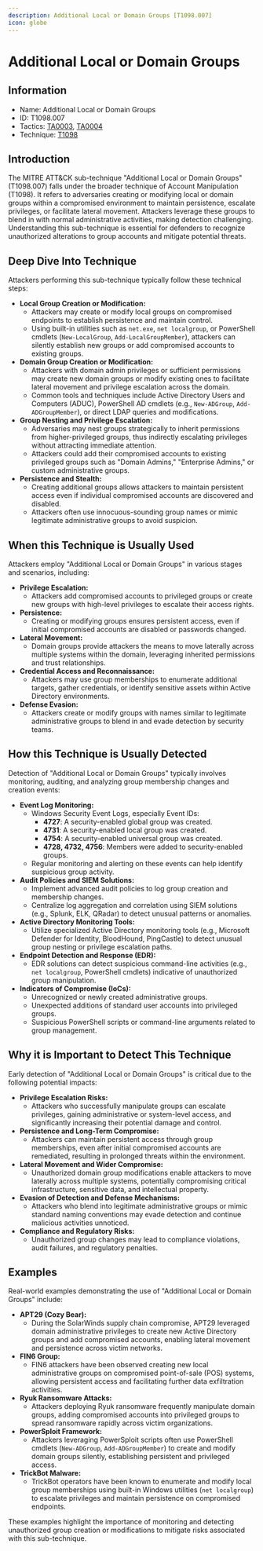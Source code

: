 ```yaml
---
description: Additional Local or Domain Groups [T1098.007]
icon: globe
---
```


# Additional Local or Domain Groups

## Information

* Name: Additional Local or Domain Groups
* ID: T1098.007
* Tactics: [TA0003](../), [TA0004](../../ta0004/)
* Technique: [T1098](./)

## Introduction

The MITRE ATT\&CK sub-technique "Additional Local or Domain Groups" (T1098.007) falls under the broader technique of Account Manipulation (T1098). It refers to adversaries creating or modifying local or domain groups within a compromised environment to maintain persistence, escalate privileges, or facilitate lateral movement. Attackers leverage these groups to blend in with normal administrative activities, making detection challenging. Understanding this sub-technique is essential for defenders to recognize unauthorized alterations to group accounts and mitigate potential threats.

## Deep Dive Into Technique

Attackers performing this sub-technique typically follow these technical steps:

* **Local Group Creation or Modification:**
  * Attackers may create or modify local groups on compromised endpoints to establish persistence and maintain control.
  * Using built-in utilities such as `net.exe`, `net localgroup`, or PowerShell cmdlets (`New-LocalGroup`, `Add-LocalGroupMember`), attackers can silently establish new groups or add compromised accounts to existing groups.
* **Domain Group Creation or Modification:**
  * Attackers with domain admin privileges or sufficient permissions may create new domain groups or modify existing ones to facilitate lateral movement and privilege escalation across the domain.
  * Common tools and techniques include Active Directory Users and Computers (ADUC), PowerShell AD cmdlets (e.g., `New-ADGroup`, `Add-ADGroupMember`), or direct LDAP queries and modifications.
* **Group Nesting and Privilege Escalation:**
  * Adversaries may nest groups strategically to inherit permissions from higher-privileged groups, thus indirectly escalating privileges without attracting immediate attention.
  * Attackers could add their compromised accounts to existing privileged groups such as "Domain Admins," "Enterprise Admins," or custom administrative groups.
* **Persistence and Stealth:**
  * Creating additional groups allows attackers to maintain persistent access even if individual compromised accounts are discovered and disabled.
  * Attackers often use innocuous-sounding group names or mimic legitimate administrative groups to avoid suspicion.

## When this Technique is Usually Used

Attackers employ "Additional Local or Domain Groups" in various stages and scenarios, including:

* **Privilege Escalation:**
  * Attackers add compromised accounts to privileged groups or create new groups with high-level privileges to escalate their access rights.
* **Persistence:**
  * Creating or modifying groups ensures persistent access, even if initial compromised accounts are disabled or passwords changed.
* **Lateral Movement:**
  * Domain groups provide attackers the means to move laterally across multiple systems within the domain, leveraging inherited permissions and trust relationships.
* **Credential Access and Reconnaissance:**
  * Attackers may use group memberships to enumerate additional targets, gather credentials, or identify sensitive assets within Active Directory environments.
* **Defense Evasion:**
  * Attackers create or modify groups with names similar to legitimate administrative groups to blend in and evade detection by security teams.

## How this Technique is Usually Detected

Detection of "Additional Local or Domain Groups" typically involves monitoring, auditing, and analyzing group membership changes and creation events:

* **Event Log Monitoring:**
  * Windows Security Event Logs, especially Event IDs:
    * **4727**: A security-enabled global group was created.
    * **4731**: A security-enabled local group was created.
    * **4754**: A security-enabled universal group was created.
    * **4728, 4732, 4756**: Members were added to security-enabled groups.
  * Regular monitoring and alerting on these events can help identify suspicious group activity.
* **Audit Policies and SIEM Solutions:**
  * Implement advanced audit policies to log group creation and membership changes.
  * Centralize log aggregation and correlation using SIEM solutions (e.g., Splunk, ELK, QRadar) to detect unusual patterns or anomalies.
* **Active Directory Monitoring Tools:**
  * Utilize specialized Active Directory monitoring tools (e.g., Microsoft Defender for Identity, BloodHound, PingCastle) to detect unusual group nesting or privilege escalation paths.
* **Endpoint Detection and Response (EDR):**
  * EDR solutions can detect suspicious command-line activities (e.g., `net localgroup`, PowerShell cmdlets) indicative of unauthorized group manipulation.
* **Indicators of Compromise (IoCs):**
  * Unrecognized or newly created administrative groups.
  * Unexpected additions of standard user accounts into privileged groups.
  * Suspicious PowerShell scripts or command-line arguments related to group management.

## Why it is Important to Detect This Technique

Early detection of "Additional Local or Domain Groups" is critical due to the following potential impacts:

* **Privilege Escalation Risks:**
  * Attackers who successfully manipulate groups can escalate privileges, gaining administrative or system-level access, and significantly increasing their potential damage and control.
* **Persistence and Long-Term Compromise:**
  * Attackers can maintain persistent access through group memberships, even after initial compromised accounts are remediated, resulting in prolonged threats within the environment.
* **Lateral Movement and Wider Compromise:**
  * Unauthorized domain group modifications enable attackers to move laterally across multiple systems, potentially compromising critical infrastructure, sensitive data, and intellectual property.
* **Evasion of Detection and Defense Mechanisms:**
  * Attackers who blend into legitimate administrative groups or mimic standard naming conventions may evade detection and continue malicious activities unnoticed.
* **Compliance and Regulatory Risks:**
  * Unauthorized group changes may lead to compliance violations, audit failures, and regulatory penalties.

## Examples

Real-world examples demonstrating the use of "Additional Local or Domain Groups" include:

* **APT29 (Cozy Bear):**
  * During the SolarWinds supply chain compromise, APT29 leveraged domain administrative privileges to create new Active Directory groups and add compromised accounts, enabling lateral movement and persistence across victim networks.
* **FIN6 Group:**
  * FIN6 attackers have been observed creating new local administrative groups on compromised point-of-sale (POS) systems, allowing persistent access and facilitating further data exfiltration activities.
* **Ryuk Ransomware Attacks:**
  * Attackers deploying Ryuk ransomware frequently manipulate domain groups, adding compromised accounts into privileged groups to spread ransomware rapidly across victim organizations.
* **PowerSploit Framework:**
  * Attackers leveraging PowerSploit scripts often use PowerShell cmdlets (`New-ADGroup`, `Add-ADGroupMember`) to create and modify domain groups silently, establishing persistent and privileged access.
* **TrickBot Malware:**
  * TrickBot operators have been known to enumerate and modify local group memberships using built-in Windows utilities (`net localgroup`) to escalate privileges and maintain persistence on compromised endpoints.

These examples highlight the importance of monitoring and detecting unauthorized group creation or modifications to mitigate risks associated with this sub-technique.
